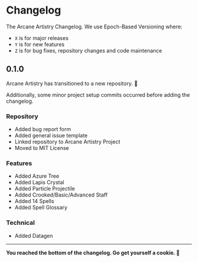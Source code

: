 # Changelog
The Arcane Artistry Changelog. We use Epoch-Based Versioning where:
- `X` is for major releases
- `Y` is for new features
- `Z` is for bug fixes, repository changes and code maintenance

## 0.1.0
Arcane Artistry has transitioned to a new repository. 🎉

Additionally, some minor project setup commits occurred before adding the changelog.

### Repository
- Added bug report form
- Added general issue template
- Linked repository to Arcane Artistry Project
- Moved to MIT License

### Features
- Added Azure Tree
- Added Lapis Crystal
- Added Particle Projectile
- Added Crooked/Basic/Advanced Staff
- Added 14 Spells
- Added Spell Glossary

### Technical
- Added Datagen

---

**You reached the bottom of the changelog. Go get yourself a cookie. 🍪**
